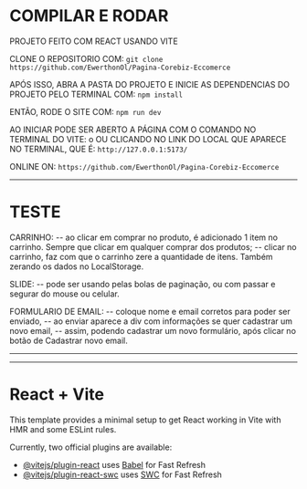 # COMPILAR E RODAR

PROJETO FEITO COM REACT USANDO VITE

CLONE O REPOSITORIO COM: `git clone https://github.com/EwerthonOl/Pagina-Corebiz-Eccomerce`

APÓS ISSO, ABRA A PASTA DO PROJETO E INICIE AS DEPENDENCIAS DO PROJETO PELO TERMINAL COM: `npm install`

ENTÃO, RODE O SITE COM: `npm run dev`

AO INICIAR PODE SER ABERTO A PÁGINA COM O COMANDO NO TERMINAL DO VITE: o
OU CLICANDO NO LINK DO LOCAL QUE APARECE NO TERMINAL, QUE É: `http://127.0.0.1:5173/`

ONLINE ON: `https://github.com/EwerthonOl/Pagina-Corebiz-Eccomerce`

---

# TESTE

CARRINHO:
-- ao clicar em comprar no produto, é adicionado 1 item no carrinho. Sempre que clicar em qualquer comprar dos produtos;
-- clicar no carrinho, faz com que o carrinho zere a quantidade de itens. Também zerando os dados no LocalStorage.

SLIDE:
-- pode ser usando pelas bolas de paginação, ou com passar e segurar do mouse ou celular.

FORMULARIO DE EMAIL:
-- coloque nome e email corretos para poder ser enviado,
-- ao enviar aparece a div com informações se quer cadastrar um novo email,
-- assim, podendo cadastrar um novo formulário, após clicar no botão de Cadastrar novo email.

---

---

# React + Vite

This template provides a minimal setup to get React working in Vite with HMR and some ESLint rules.

Currently, two official plugins are available:

- [@vitejs/plugin-react](https://github.com/vitejs/vite-plugin-react/blob/main/packages/plugin-react/README.md) uses [Babel](https://babeljs.io/) for Fast Refresh
- [@vitejs/plugin-react-swc](https://github.com/vitejs/vite-plugin-react-swc) uses [SWC](https://swc.rs/) for Fast Refresh
